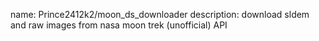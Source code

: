 name:	Prince2412k2/moon_ds_downloader
description:	download sldem and raw images from nasa moon trek (unofficial) API

